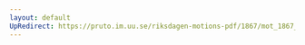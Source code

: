 ```yaml
---
layout: default
UpRedirect: https://pruto.im.uu.se/riksdagen-motions-pdf/1867/mot_1867__ak__123.pdf
---
```


